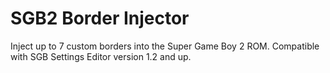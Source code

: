 # SGB2 Border Injector

Inject up to 7 custom borders into the Super Game Boy 2 ROM. Compatible with SGB Settings Editor version 1.2 and up.